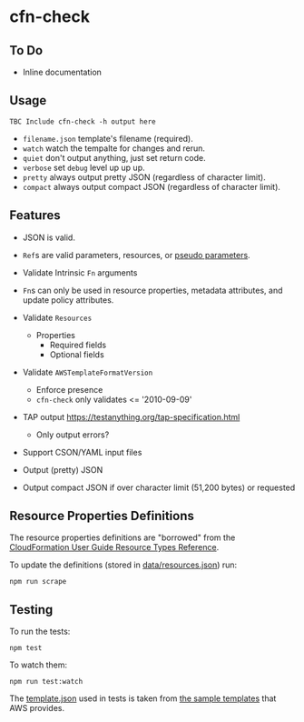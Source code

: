 # cfn-check

## To Do

* Inline documentation

## Usage

    TBC Include cfn-check -h output here

* `filename.json` template's filename (required).
* `watch` watch the tempalte for changes and rerun.
* `quiet` don't output anything, just set return code.
* `verbose` set `debug` level up up up.
* `pretty` always output pretty JSON (regardless of character limit).
* `compact` always output compact JSON (regardless of character limit).

## Features

* JSON is valid.
* `Ref`s are valid parameters, resources, or [pseudo parameters](http://docs.aws.amazon.com/AWSCloudFormation/latest/UserGuide/pseudo-parameter-reference.html).

* Validate Intrinsic `Fn` arguments
* `Fn`s can only be used in resource properties, metadata attributes, and update
  policy attributes.
* Validate `Resources`
  * Properties
    * Required fields
    * Optional fields
* Validate `AWSTemplateFormatVersion`
  * Enforce presence
  * `cfn-check` only validates <= '2010-09-09'
* TAP output https://testanything.org/tap-specification.html
  * Only output errors?
* Support CSON/YAML input files
* Output (pretty) JSON
* Output compact JSON if over character limit (51,200 bytes) or requested

## Resource Properties Definitions

The resource properties definitions are "borrowed" from the [CloudFormation User
Guide Resource Types
Reference](https://docs.aws.amazon.com/AWSCloudFormation/latest/UserGuide/aws-template-resource-type-ref.html).

To update the definitions (stored in [data/resources.json](data/resources.json))
run:

    npm run scrape

## Testing

To run the tests:

    npm test

To watch them:

    npm run test:watch

The [template.json](test/template.json) used in tests is taken from [the sample
templates](https://s3-us-west-2.amazonaws.com/cloudformation-templates-us-west-2/AutoScalingMultiAZWithNotifications.template)
that AWS provides.
